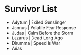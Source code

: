 # Survivor List</br>
- Adytum | Exiled Gunslinger</br>
- Jonnus | Volatile Fear Response</br>
- Judas | Calm Before the Storm</br>
- Lazarus | Dead Long Ago
- Dhumma | Speed Is War
- Arias

